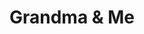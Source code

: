 ---
title: Grandma & Me
picture: grandmaMe.jpg
viewer_title: Grandma & Me
thumbnail: grandmaMe_t.jpg
alt: Grandma & Me
medium: Pencil
width: 11"
height: 11"
---